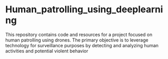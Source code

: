 # Human_patrolling_using_deeplearning
This repository contains code and resources for a project focused on human patrolling using drones. The primary objective is to leverage technology for surveillance purposes by detecting and analyzing human activities and potential violent behavior
